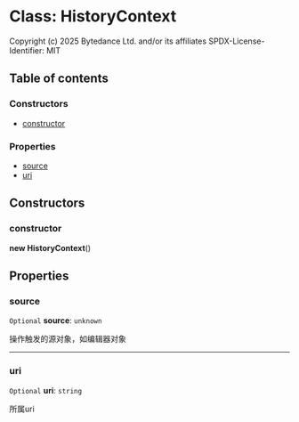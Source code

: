 # Class: HistoryContext

Copyright (c) 2025 Bytedance Ltd. and/or its affiliates
SPDX-License-Identifier: MIT

## Table of contents

### Constructors

* [constructor](/auto-docs/free-history-plugin/classes/HistoryContext.md#constructor)

### Properties

* [source](/auto-docs/free-history-plugin/classes/HistoryContext.md#source)
* [uri](/auto-docs/free-history-plugin/classes/HistoryContext.md#uri)

## Constructors

### constructor

**new HistoryContext**()

## Properties

### source

`Optional` **source**: `unknown`

操作触发的源对象，如编辑器对象

***

### uri

`Optional` **uri**: `string`

所属uri
